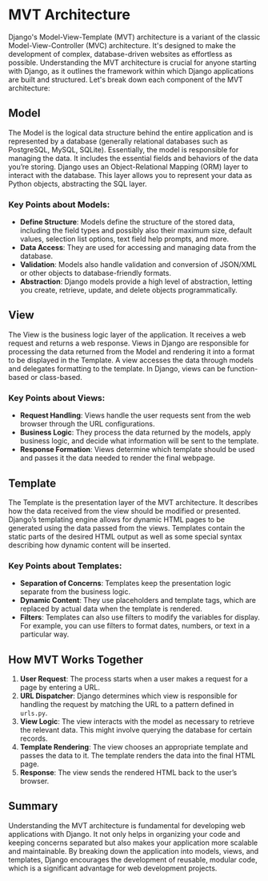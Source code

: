# MVT Architecture

Django's Model-View-Template (MVT) architecture is a variant of the classic Model-View-Controller (MVC) architecture. It's designed to make the development of complex, database-driven websites as effortless as possible. Understanding the MVT architecture is crucial for anyone starting with Django, as it outlines the framework within which Django applications are built and structured. Let's break down each component of the MVT architecture:

## Model

The Model is the logical data structure behind the entire application and is represented by a database (generally relational databases such as PostgreSQL, MySQL, SQLite). Essentially, the model is responsible for managing the data. It includes the essential fields and behaviors of the data you’re storing. Django uses an Object-Relational Mapping (ORM) layer to interact with the database. This layer allows you to represent your data as Python objects, abstracting the SQL layer.

### Key Points about Models:

- **Define Structure**: Models define the structure of the stored data, including the field types and possibly also their maximum size, default values, selection list options, text field help prompts, and more.
- **Data Access**: They are used for accessing and managing data from the database.
- **Validation**: Models also handle validation and conversion of JSON/XML or other objects to database-friendly formats.
- **Abstraction**: Django models provide a high level of abstraction, letting you create, retrieve, update, and delete objects programmatically.

## View

The View is the business logic layer of the application. It receives a web request and returns a web response. Views in Django are responsible for processing the data returned from the Model and rendering it into a format to be displayed in the Template. A view accesses the data through models and delegates formatting to the template. In Django, views can be function-based or class-based.

### Key Points about Views:

- **Request Handling**: Views handle the user requests sent from the web browser through the URL configurations.
- **Business Logic**: They process the data returned by the models, apply business logic, and decide what information will be sent to the template.
- **Response Formation**: Views determine which template should be used and passes it the data needed to render the final webpage.

## Template

The Template is the presentation layer of the MVT architecture. It describes how the data received from the view should be modified or presented. Django’s templating engine allows for dynamic HTML pages to be generated using the data passed from the views. Templates contain the static parts of the desired HTML output as well as some special syntax describing how dynamic content will be inserted.

### Key Points about Templates:

- **Separation of Concerns**: Templates keep the presentation logic separate from the business logic.
- **Dynamic Content**: They use placeholders and template tags, which are replaced by actual data when the template is rendered.
- **Filters**: Templates can also use filters to modify the variables for display. For example, you can use filters to format dates, numbers, or text in a particular way.

## How MVT Works Together

1. **User Request**: The process starts when a user makes a request for a page by entering a URL.
2. **URL Dispatcher**: Django determines which view is responsible for handling the request by matching the URL to a pattern defined in `urls.py`.
3. **View Logic**: The view interacts with the model as necessary to retrieve the relevant data. This might involve querying the database for certain records.
4. **Template Rendering**: The view chooses an appropriate template and passes the data to it. The template renders the data into the final HTML page.
5. **Response**: The view sends the rendered HTML back to the user’s browser.

## Summary

Understanding the MVT architecture is fundamental for developing web applications with Django. It not only helps in organizing your code and keeping concerns separated but also makes your application more scalable and maintainable. By breaking down the application into models, views, and templates, Django encourages the development of reusable, modular code, which is a significant advantage for web development projects.
